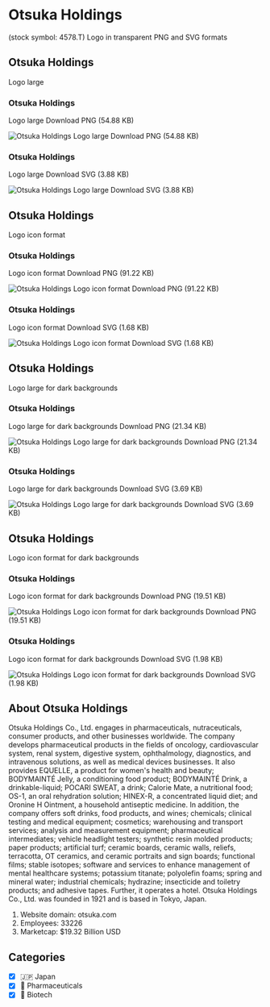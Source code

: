 # Otsuka Holdings
 (stock symbol: 4578.T) Logo in transparent PNG and SVG formats

## Otsuka Holdings
 Logo large

### Otsuka Holdings
 Logo large Download PNG (54.88 KB)

![Otsuka Holdings
 Logo large Download PNG (54.88 KB)](/img/orig/4578.T_BIG-ada66a4a.png)

### Otsuka Holdings
 Logo large Download SVG (3.88 KB)

![Otsuka Holdings
 Logo large Download SVG (3.88 KB)](/img/orig/4578.T_BIG-7d1de7f8.svg)

## Otsuka Holdings
 Logo icon format

### Otsuka Holdings
 Logo icon format Download PNG (91.22 KB)

![Otsuka Holdings
 Logo icon format Download PNG (91.22 KB)](/img/orig/4578.T-034748ce.png)

### Otsuka Holdings
 Logo icon format Download SVG (1.68 KB)

![Otsuka Holdings
 Logo icon format Download SVG (1.68 KB)](/img/orig/4578.T-ae586c51.svg)

## Otsuka Holdings
 Logo large for dark backgrounds

### Otsuka Holdings
 Logo large for dark backgrounds Download PNG (21.34 KB)

![Otsuka Holdings
 Logo large for dark backgrounds Download PNG (21.34 KB)](/img/orig/4578.T_BIG.D-5196ca9b.png)

### Otsuka Holdings
 Logo large for dark backgrounds Download SVG (3.69 KB)

![Otsuka Holdings
 Logo large for dark backgrounds Download SVG (3.69 KB)](/img/orig/4578.T_BIG.D-188fa91f.svg)

## Otsuka Holdings
 Logo icon format for dark backgrounds

### Otsuka Holdings
 Logo icon format for dark backgrounds Download PNG (19.51 KB)

![Otsuka Holdings
 Logo icon format for dark backgrounds Download PNG (19.51 KB)](/img/orig/4578.T.D-bcb0a458.png)

### Otsuka Holdings
 Logo icon format for dark backgrounds Download SVG (1.98 KB)

![Otsuka Holdings
 Logo icon format for dark backgrounds Download SVG (1.98 KB)](/img/orig/4578.T.D-d823f585.svg)

## About Otsuka Holdings


Otsuka Holdings Co., Ltd. engages in pharmaceuticals, nutraceuticals, consumer products, and other businesses worldwide. The company develops pharmaceutical products in the fields of oncology, cardiovascular system, renal system, digestive system, ophthalmology, diagnostics, and intravenous solutions, as well as medical devices businesses. It also provides EQUELLE, a product for women's health and beauty; BODYMAINTÉ Jelly, a conditioning food product; BODYMAINTÉ Drink, a drinkable-liquid; POCARI SWEAT, a drink; Calorie Mate, a nutritional food; OS-1, an oral rehydration solution; HINEX-R, a concentrated liquid diet; and Oronine H Ointment, a household antiseptic medicine. In addition, the company offers soft drinks, food products, and wines; chemicals; clinical testing and medical equipment; cosmetics; warehousing and transport services; analysis and measurement equipment; pharmaceutical intermediates; vehicle headlight testers; synthetic resin molded products; paper products; artificial turf; ceramic boards, ceramic walls, reliefs, terracotta, OT ceramics, and ceramic portraits and sign boards; functional films; stable isotopes; software and services to enhance management of mental healthcare systems; potassium titanate; polyolefin foams; spring and mineral water; industrial chemicals; hydrazine; insecticide and toiletry products; and adhesive tapes. Further, it operates a hotel. Otsuka Holdings Co., Ltd. was founded in 1921 and is based in Tokyo, Japan.

1. Website domain: otsuka.com
2. Employees: 33226
3. Marketcap: $19.32 Billion USD


## Categories
- [x] 🇯🇵 Japan
- [x] 💊 Pharmaceuticals
- [x] 🧬 Biotech

